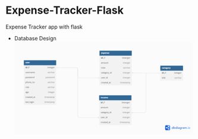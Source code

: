 # Expense-Tracker-Flask
Expense Tracker app with flask

- Database Design
![image](src/database_design/finance-tracker.png)